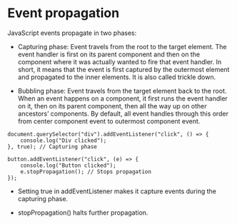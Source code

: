 # Event propagation

JavaScript events propagate in two phases:

- Capturing phase: Event travels from the root to the target element. The event handler is first on its parent component and then on the component where it was actually wanted to fire that event handler. In short, it means that the event is first captured by the outermost element and propagated to the inner elements. It is also called trickle down.

- Bubbling phase: Event travels from the target element back to the root. When an event happens on a component, it first runs the event handler on it, then on its parent component, then all the way up on other ancestors’ components. By default, all event handles through this order from center component event to outermost component event.

```
document.querySelector("div").addEventListener("click", () => {
    console.log("Div clicked");
}, true); // Capturing phase

button.addEventListener("click", (e) => {
    console.log("Button clicked");
    e.stopPropagation(); // Stops propagation
});
```

- Setting true in addEventListener makes it capture events during the capturing phase.

- stopPropagation() halts further propagation.
